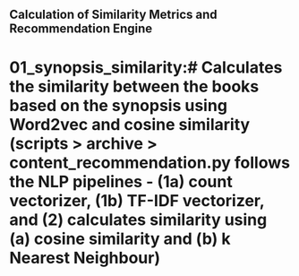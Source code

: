 Calculation of Similarity Metrics and Recommendation Engine
-------------------------------------------------

# 01_synopsis_similarity:# Calculates the similarity between the books based on the synopsis using Word2vec and cosine similarity (scripts > archive > content_recommendation.py follows the NLP pipelines - (1a) count vectorizer, (1b) TF-IDF vectorizer, and (2) calculates similarity using (a) cosine similarity and (b) k Nearest Neighbour)
